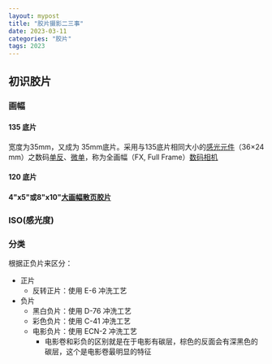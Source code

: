 ```yaml
---
layout: mypost
title: "胶片摄影二三事"
date: 2023-03-11
categories: "胶片"
tags: 2023
---
```


## 初识胶片

### 画幅

#### 135 底片

宽度为35mm，又成为 35mm底片。采用与135底片相同大小的[感光元件](https://zh.wikipedia.org/wiki/感光元件)（36×24 mm）之数码[单反](https://zh.wikipedia.org/wiki/单反)、[微单](https://zh.wikipedia.org/wiki/微单)，称为全画幅（FX, Full Frame）[数码相机](https://zh.wikipedia.org/wiki/数码相机)

#### 120 底片



#### 4"x5"或8"x10"[大画幅散页胶片](https://zh.wikipedia.org/w/index.php?title=大画幅底片&action=edit&redlink=1)



### ISO(感光度)



### 分类

根据正负片来区分：

- 正片
  - 反转正片：使用 E-6 冲洗工艺
- 负片
  - 黑白负片：使用 D-76 冲洗工艺
  - 彩色负片：使用 C-41 冲洗工艺
  - 电影负片：使用 ECN-2 冲洗工艺
    - 电影卷和彩负的区别就是在于电影有碳层，棕色的反面会有深黑色的碳层，这个是电影卷最明显的特征